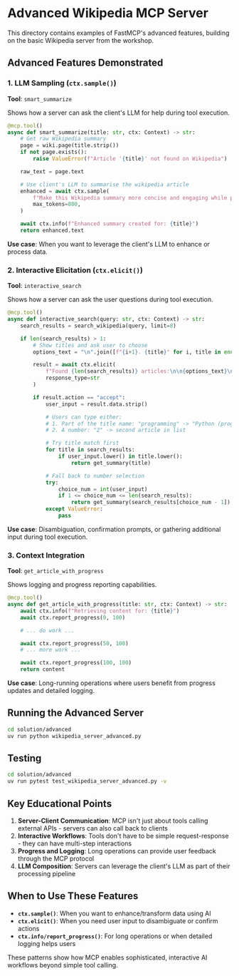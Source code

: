 # Advanced Wikipedia MCP Server

This directory contains examples of FastMCP's advanced features, building on the
basic Wikipedia server from the workshop.

## Advanced Features Demonstrated

### 1. LLM Sampling (`ctx.sample()`)

**Tool**: `smart_summarize`

Shows how a server can ask the client's LLM for help during tool execution.

```python
@mcp.tool()
async def smart_summarize(title: str, ctx: Context) -> str:
    # Get raw Wikipedia summary
    page = wiki.page(title.strip())
    if not page.exists():
        raise ValueError(f"Article '{title}' not found on Wikipedia")

    raw_text = page.text

    # Use client's LLM to summarise the wikipedia article
    enhanced = await ctx.sample(
        f"Make this Wikipedia summary more concise and engaging while preserving key facts:\n\n{raw_text}",
        max_tokens=800,
    )

    await ctx.info(f"Enhanced summary created for: {title}")
    return enhanced.text
```

**Use case**: When you want to leverage the client's LLM to enhance or process
data.

### 2. Interactive Elicitation (`ctx.elicit()`)

**Tool**: `interactive_search`

Shows how a server can ask the user questions during tool execution.

```python
@mcp.tool()
async def interactive_search(query: str, ctx: Context) -> str:
    search_results = search_wikipedia(query, limit=8)

    if len(search_results) > 1:
        # Show titles and ask user to choose
        options_text = "\n".join([f"{i+1}. {title}" for i, title in enumerate(search_results)])

        result = await ctx.elicit(
            f"Found {len(search_results)} articles:\n\n{options_text}\n\nWhich article would you like?",
            response_type=str
        )

        if result.action == "accept":
            user_input = result.data.strip()

            # Users can type either:
            # 1. Part of the title name: "programming" -> "Python (programming language)"
            # 2. A number: "2" -> second article in list

            # Try title match first
            for title in search_results:
                if user_input.lower() in title.lower():
                    return get_summary(title)

            # Fall back to number selection
            try:
                choice_num = int(user_input)
                if 1 <= choice_num <= len(search_results):
                    return get_summary(search_results[choice_num - 1])
            except ValueError:
                pass
```

**Use case**: Disambiguation, confirmation prompts, or gathering additional
input during tool execution.

### 3. Context Integration

**Tool**: `get_article_with_progress`

Shows logging and progress reporting capabilities.

```python
@mcp.tool()
async def get_article_with_progress(title: str, ctx: Context) -> str:
    await ctx.info(f"Retrieving content for: {title}")
    await ctx.report_progress(0, 100)

    # ... do work ...

    await ctx.report_progress(50, 100)
    # ... more work ...

    await ctx.report_progress(100, 100)
    return content
```

**Use case**: Long-running operations where users benefit from progress updates
and detailed logging.

## Running the Advanced Server

```bash
cd solution/advanced
uv run python wikipedia_server_advanced.py
```

## Testing

```bash
cd solution/advanced
uv run pytest test_wikipedia_server_advanced.py -v
```

## Key Educational Points

1. **Server-Client Communication**: MCP isn't just about tools calling external
   APIs - servers can also call back to clients
2. **Interactive Workflows**: Tools don't have to be simple request-response -
   they can have multi-step interactions
3. **Progress and Logging**: Long operations can provide user feedback through
   the MCP protocol
4. **LLM Composition**: Servers can leverage the client's LLM as part of their
   processing pipeline

## When to Use These Features

- **`ctx.sample()`**: When you want to enhance/transform data using AI
- **`ctx.elicit()`**: When you need user input to disambiguate or confirm
  actions
- **`ctx.info/report_progress()`**: For long operations or when detailed logging
  helps users

These patterns show how MCP enables sophisticated, interactive AI workflows
beyond simple tool calling.
